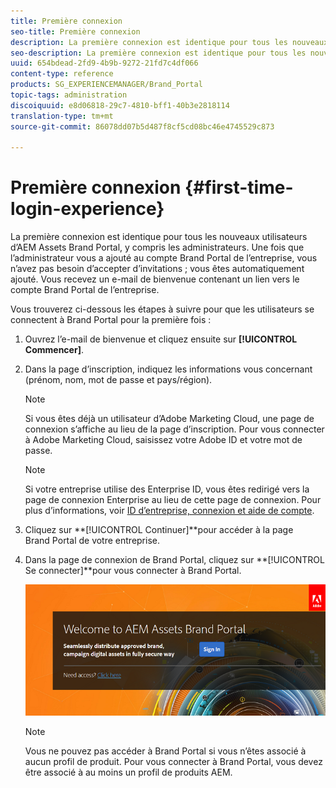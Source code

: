 ```yaml
---
title: Première connexion
seo-title: Première connexion
description: La première connexion est identique pour tous les nouveaux utilisateurs d’AEM Assets Brand Portal, y compris les administrateurs. Une fois que l’administrateur vous a ajouté au compte Brand Portal de l’entreprise, vous n’avez pas besoin d’accepter d’invitations ; vous êtes automatiquement ajouté. Vous recevez un e-mail de bienvenue contenant un lien vers le compte Brand Portal de l’entreprise.
seo-description: La première connexion est identique pour tous les nouveaux utilisateurs d’AEM Assets Brand Portal, y compris les administrateurs. Une fois que l’administrateur vous a ajouté au compte Brand Portal de l’entreprise, vous n’avez pas besoin d’accepter d’invitations ; vous êtes automatiquement ajouté. Vous recevez un e-mail de bienvenue contenant un lien vers le compte Brand Portal de l’entreprise.
uuid: 654bdead-2fd9-4b9b-9272-21fd7c4df066
content-type: reference
products: SG_EXPERIENCEMANAGER/Brand_Portal
topic-tags: administration
discoiquuid: e8d06818-29c7-4810-bff1-40b3e2818114
translation-type: tm+mt
source-git-commit: 86078dd07b5d487f8cf5cd08bc46e4745529c873

---
```



# Première connexion {#first-time-login-experience}

La première connexion est identique pour tous les nouveaux utilisateurs d’AEM Assets Brand Portal, y compris les administrateurs. Une fois que l’administrateur vous a ajouté au compte Brand Portal de l’entreprise, vous n’avez pas besoin d’accepter d’invitations ; vous êtes automatiquement ajouté. Vous recevez un e-mail de bienvenue contenant un lien vers le compte Brand Portal de l’entreprise.

Vous trouverez ci-dessous les étapes à suivre pour que les utilisateurs se connectent à Brand Portal pour la première fois :

1. Ouvrez l’e-mail de bienvenue et cliquez ensuite sur **[!UICONTROL Commencer]**.

1. Dans la page d’inscription, indiquez les informations vous concernant (prénom, nom, mot de passe et pays/région).
   >[!NOTE]
   >
   >Si vous êtes déjà un utilisateur d’Adobe Marketing Cloud, une page de connexion s’affiche au lieu de la page d’inscription. Pour vous connecter à Adobe Marketing Cloud, saisissez votre Adobe ID et votre mot de passe.

   >[!NOTE]
   >
   >Si votre entreprise utilise des Enterprise ID, vous êtes redirigé vers la page de connexion Enterprise au lieu de cette page de connexion. Pour plus d’informations, voir [ID d’entreprise, connexion et aide de compte](https://helpx.adobe.com/in/enterprise/kb/enterprise-id-faq.html).

1. Cliquez sur **[!UICONTROL Continuer]**pour accéder à la page Brand Portal de votre entreprise.
1. Dans la page de connexion de Brand Portal, cliquez sur **[!UICONTROL Se connecter]**pour vous connecter à Brand Portal.

   ![Page de connexion à Brand Portal](assets/signin-onboarding.png)

   >[!NOTE]
   >
   >Vous ne pouvez pas accéder à Brand Portal si vous n’êtes associé à aucun profil de produit. Pour vous connecter à Brand Portal, vous devez être associé à au moins un profil de produits AEM.
